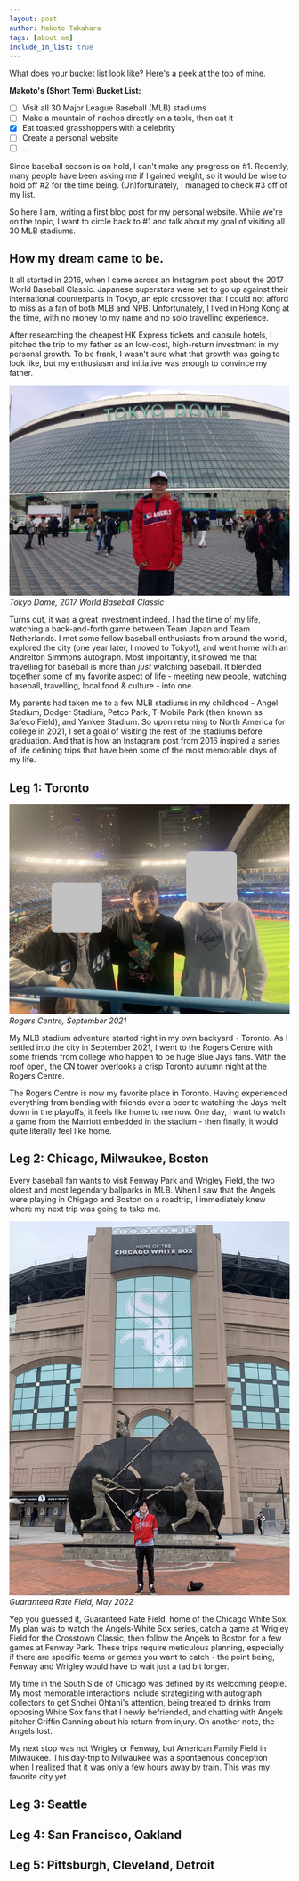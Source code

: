 ```yaml
---
layout: post
author: Makoto Takahara
tags: [about me]
include_in_list: true
---
```


What does your bucket list look like? Here's a peek at the top of mine.

**Makoto's (Short Term) Bucket List:**
 - [ ] Visit all 30 Major League Baseball (MLB) stadiums
 - [ ] Make a mountain of nachos directly on a table, then eat it
 - [X] Eat toasted grasshoppers with a celebrity
 - [ ] Create a personal website
 - [ ]  ...

Since baseball season is on hold, I can't make any progress on #1. 
Recently, many people have been asking me if I gained weight, so it would be wise to hold off #2 for the time being.
(Un)fortunately, I managed to check #3 off of my list.

So here I am, writing a first blog post for my personal website. 
While we're on the topic, I want to circle back to #1 and talk about my goal of visiting all 30 MLB stadiums.

## How my dream came to be. 
It all started in 2016, when I came across an Instagram post about the 2017 World Baseball Classic. Japanese superstars were set to go up against their international counterparts in Tokyo, an epic crossover that I could not afford to miss as a fan of both MLB and NPB. Unfortunately, I lived in Hong Kong at the time, with no money to my name and no solo travelling experience. 

After researching the cheapest HK Express tickets and capsule hotels, I pitched the trip to my father as an low-cost, high-return investment in my personal growth. To be frank, I wasn't sure what that growth was going to look like, but my enthusiasm and initiative was enough to convince my father. 

![WBC 2017](/images/IMG_6648.jpeg)
*Tokyo Dome, 2017 World Baseball Classic*

Turns out, it was a great investment indeed. I had the time of my life, watching a back-and-forth game between Team Japan and Team Netherlands. I met some fellow baseball enthusiasts from around the world, explored the city (one year later, I moved to Tokyo!), and went home with an Andrelton Simmons autograph. Most importantly, it showed me that travelling for baseball is more than *just* watching baseball. It blended together some of my favorite aspect of life - meeting new people, watching baseball, travelling, local food & culture - into one. 

My parents had taken me to a few MLB stadiums in my childhood - Angel Stadium, Dodger Stadium, Petco Park, T-Mobile Park (then known as Safeco Field), and Yankee Stadium. So upon returning to North America for college in 2021, I set a goal of visiting the rest of the stadiums before graduation. And that is how an Instagram post from 2016 inspired a series of life defining trips that have been some of the most memorable days of my life. 

## Leg 1: Toronto 
![Rogers Centre](/images/IMG_5415.jpg)
*Rogers Centre, September 2021*

My MLB stadium adventure started right in my own backyard - Toronto. As I settled into the city in September 2021, I went to the Rogers Centre with some friends from college who happen to be huge Blue Jays fans. With the roof open, the CN tower overlooks a crisp Toronto autumn night at the Rogers Centre. 

The Rogers Centre is now my favorite place in Toronto. Having experienced everything from bonding with friends over a beer to watching the Jays melt down in the playoffs, it feels like home to me now. One day, I want to watch a game from the Marriott embedded in the stadium - then finally, it would quite literally feel like home. 

## Leg 2: Chicago, Milwaukee, Boston 
Every baseball fan wants to visit Fenway Park and Wrigley Field, the two oldest and most legendary ballparks in MLB. When I saw that the Angels were playing in Chigago and Boston on a roadtrip, I immediately knew where my next trip was going to take me.

![Guaranteed Rate Field](/images/IMG_8688.jpeg)
*Guaranteed Rate Field, May 2022*

Yep you guessed it, Guaranteed Rate Field, home of the Chicago White Sox. My plan was to watch the Angels-White Sox series, catch a game at Wrigley Field for the Crosstown Classic, then follow the Angels to Boston for a few games at Fenway Park. These trips require meticulous planning, especially if there are specific teams or games you want to catch - the point being, Fenway and Wrigley would have to wait just a tad bit longer.

My time in the South Side of Chicago was defined by its welcoming people. My most memorable interactions include strategizing with autograph collectors to get Shohei Ohtani's attention, being treated to drinks from opposing White Sox fans that I newly befriended, and chatting with Angels pitcher Griffin Canning about his return from injury. On another note, the Angels lost. 

My next stop was not Wrigley or Fenway, but American Family Field in Milwaukee. This day-trip to Milwaukee was a spontaenous conception when I realized that it was only a few hours away by train. This was my favorite city yet. 

## Leg 3: Seattle 

## Leg 4: San Francisco, Oakland

## Leg 5: Pittsburgh, Cleveland, Detroit

